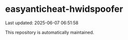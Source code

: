 # easyanticheat-hwidspoofer

Last updated: 2025-06-07 06:51:58

This repository is automatically maintained.
